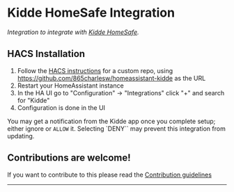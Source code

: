 # Kidde HomeSafe Integration

_Integration to integrate with [Kidde HomeSafe][kidde_homesafe]._

## HACS Installation

1. Follow the [HACS instructions][hacs_custom_repo] for a custom repo, using https://github.com/865charlesw/homeassistant-kidde as the URL
1. Restart your HomeAssistant instance
1. In the HA UI go to "Configuration" -> "Integrations" click "+" and search for "Kidde"
1. Configuration is done in the UI

You may get a notification from the Kidde app once you complete setup; either ignore or `ALLOW` it. Selecting `DENY`` may prevent this integration from updating.

<!---->

## Contributions are welcome!

If you want to contribute to this please read the [Contribution guidelines](CONTRIBUTING.md)

---

[hacs_custom_repo]: https://hacs.xyz/docs/faq/custom_repositories/
[kidde_homesafe]: https://github.com/865charlesw/kidde-homesafe

